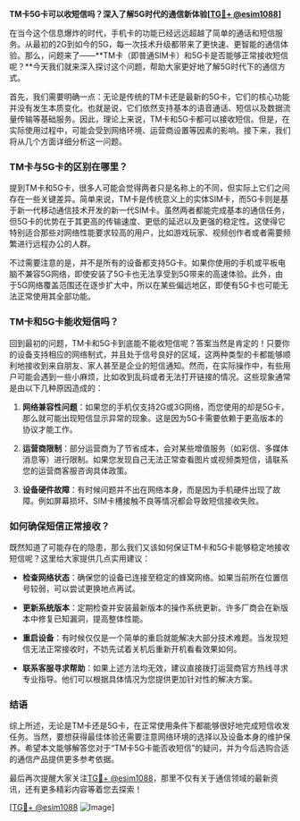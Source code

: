 **TM卡5G卡可以收短信吗？深入了解5G时代的通信新体验[[TG💪+ @esim1088](https://t.me/s/esim1088)]**

在当今这个信息爆炸的时代，手机卡的功能已经远远超越了简单的通话和短信服务。从最初的2G到如今的5G，每一次技术升级都带来了更快速、更智能的通信体验。那么，问题来了——**TM卡（即普通SIM卡）和5G卡是否能够正常接收短信呢？**今天我们就来深入探讨这个问题，帮助大家更好地了解5G时代下的通信方式。

首先，我们需要明确一点：无论是传统的TM卡还是最新的5G卡，它们的核心功能并没有发生本质变化。也就是说，它们依然支持基本的语音通话、短信以及数据流量传输等基础服务。因此，理论上来说，TM卡和5G卡都可以接收短信。但是，在实际使用过程中，可能会受到网络环境、运营商设置等因素的影响。接下来，我们将从几个方面详细分析这一问题。

### TM卡与5G卡的区别在哪里？

提到TM卡和5G卡，很多人可能会觉得两者只是名称上的不同，但实际上它们之间存在一些关键差异。简单来说，TM卡是传统意义上的实体SIM卡，而5G卡则是基于新一代移动通信技术开发的新一代SIM卡。虽然两者都能完成基本的通信任务，但5G卡的优势在于其更高的传输速度、更低的延迟以及更强的稳定性。这使得它特别适合那些对网络性能要求较高的用户，比如游戏玩家、视频创作者或者需要频繁进行远程办公的人群。

不过需要注意的是，并不是所有的设备都支持5G卡。如果你使用的手机或平板电脑不兼容5G网络，即使安装了5G卡也无法享受到5G带来的高速体验。此外，由于5G网络覆盖范围还在逐步扩大中，所以在某些偏远地区，即使有5G卡也可能无法正常使用其全部功能。

### TM卡和5G卡能收短信吗？

回到最初的问题，TM卡和5G卡到底能不能收短信呢？答案当然是肯定的！只要你的设备支持相应的网络制式，并且处于信号良好的区域，这两种类型的卡都能够顺利地接收到来自朋友、家人甚至是企业的短信通知。然而，在实际操作中，有些用户可能会遇到一些小麻烦，比如收到乱码或者无法打开链接的情况。这些现象通常是由以下几种原因造成的：

1. **网络兼容性问题**：如果您的手机仅支持2G或3G网络，而您使用的却是5G卡，那么就可能出现短信显示异常的现象。这是因为5G卡需要依赖于更高版本的协议才能工作。
   
2. **运营商限制**：部分运营商为了节省成本，会对某些增值服务（如彩信、多媒体消息等）进行限制。如果您发现自己无法正常查看图片或视频类短信，请联系您的运营商客服咨询具体政策。

3. **设备硬件故障**：有时候问题并不出在网络本身，而是因为手机硬件出现了故障。例如屏幕损坏、SIM卡槽接触不良等情况都会导致短信接收失败。

### 如何确保短信正常接收？

既然知道了可能存在的隐患，那么我们又该如何保证TM卡和5G卡能够稳定地接收短信呢？这里给大家提供几点实用建议：

- **检查网络状态**：确保您的设备已连接至稳定的蜂窝网络。如果当前所在位置信号较弱，可以尝试更换地点再试。
  
- **更新系统版本**：定期检查并安装最新版本的操作系统更新。许多厂商会在新版本中修复已知漏洞，提高整体性能。
  
- **重启设备**：有时候仅仅是一个简单的重启就能解决大部分技术难题。当发现短信无法正常接收时，不妨先试着关机后重新开机看看效果如何。
  
- **联系客服寻求帮助**：如果上述方法均无效，建议直接拨打运营商官方热线寻求专业指导。他们可以根据具体情况为您提供更加针对性的解决方案。

### 结语

综上所述，无论是TM卡还是5G卡，在正常使用条件下都能够很好地完成短信收发任务。当然，要想获得最佳体验还需要注意网络环境的选择以及设备本身的维护保养。希望本文能够解答您对于“TM卡5G卡能否收短信”的疑问，并为今后选购合适的通信产品提供更多参考依据。

最后再次提醒大家关注[TG💪+ @esim1088](https://t.me/s/esim1088)，那里不仅有关于通信领域的最新资讯，还有更多精彩内容等着您去探索！

[[TG💪+ @esim1088](https://t.me/s/esim1088) ![Image](https://i.postimg.cc/4NQfJmqS/Snipaste-2025-05-13-00-14-12.png)]